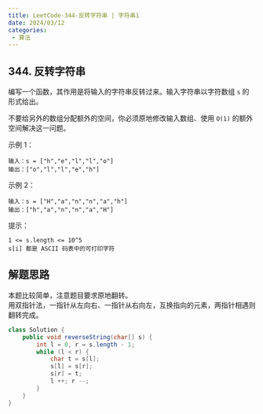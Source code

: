 ```yaml
---
title: LeetCode-344-反转字符串 | 字符串1
date: 2024/03/12
categories:
 - 算法
---
```

## 344. 反转字符串
编写一个函数，其作用是将输入的字符串反转过来。输入字符串以字符数组 `s` 的形式给出。

不要给另外的数组分配额外的空间，你必须原地修改输入数组、使用 `O(1)` 的额外空间解决这一问题。


示例 1：
```
输入：s = ["h","e","l","l","o"]
输出：["o","l","l","e","h"]
```
示例 2：
```
输入：s = ["H","a","n","n","a","h"]
输出：["h","a","n","n","a","H"]
```

提示：
```
1 <= s.length <= 10^5
s[i] 都是 ASCII 码表中的可打印字符
```

## 解题思路
本题比较简单，注意题目要求原地翻转。<br/>
用双指针法，一指针从左向右、一指针从右向左，互换指向的元素，两指针相遇则翻转完成。

```java
class Solution {
    public void reverseString(char[] s) {
        int l = 0, r = s.length - 1;
        while (l < r) {
            char t = s[l];
            s[l] = s[r];
            s[r] = t;
            l ++; r --;
        }
    }
}
```